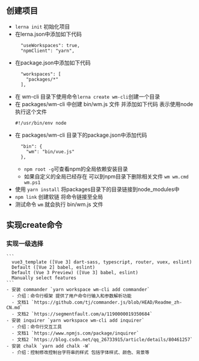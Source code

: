 ## 创建项目
  - `lerna init` 初始化项目
  - 在lerna.json中添加如下代码
    ```
      "useWorkspaces": true,
      "npmClient": "yarn",
    ```
  - 在package.json中添加如下代码
    ```
      "workspaces": [
        "packages/*"
      ],
    ```
  - 在 wm-cli 目录下使用命令`lerna create wm-cli`创建一个目录
  - 在 packages/wm-cli 中创建 bin/wm.js 文件 并添加如下代码 表示使用node执行这个文件
    ```
    #!/usr/bin/env node
    ```
  - 在 packages/wm-cli 目录下的package.json中添加代码
    ```
      "bin": {
        "wm": "bin/vue.js"
      },
    ```
    - `npm root -g`可查看npm的全局依赖安装目录
    - 如果自定义的全局已经存在 可以到npm目录下删除相关文件 `wm wm.cmd wm.ps1`
  - 使用 `yarn install` 将packages目录下的目录链接到node_modules中
  - `npm link` 创建软链 将命令链接至全局
  - 测试命令 `wm` 就会执行 bin/wm.js 文件

## 实现create命令
  ### 实现一级选择
    ```
      vue3_template ([Vue 3] dart-sass, typescript, router, vuex, eslint) 
      Default ([Vue 2] babel, eslint)
      Default (Vue 3 Preview) ([Vue 3] babel, eslint)
      Manually select features
    ```
    - 安装 commander `yarn workspace wm-cli add commander`
      - 介绍：命令行框架 提供了用户命令行输入和参数解析功能
      - 文档1 `https://github.com/tj/commander.js/blob/HEAD/Readme_zh-CN.md`
      - 文档2 `https://segmentfault.com/a/1190000019350684`
    - 安装 inquirer `yarn workspace wm-cli add inquirer`
      - 介绍：命令行交互工具
      - 文档1 `https://www.npmjs.com/package/inquirer`
      - 文档2 `https://blog.csdn.net/qq_26733915/article/details/80461257`
    - 安装 chalk `yarn add chalk -W`
      - 介绍：控制修改控制台字符串的样式 包括字体样式、颜色、背景等